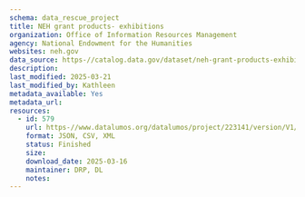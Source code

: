 ```yaml
---
schema: data_rescue_project 
title: NEH grant products- exhibitions
organization: Office of Information Resources Management
agency: National Endowment for the Humanities
websites: neh.gov
data_source: https-//catalog.data.gov/dataset/neh-grant-products-exhibitions
description: 
last_modified: 2025-03-21
last_modified_by: Kathleen
metadata_available: Yes
metadata_url: 
resources:
  - id: 579
    url: https-//www.datalumos.org/datalumos/project/223141/version/V1/view
    format: JSON, CSV, XML
    status: Finished
    size: 
    download_date: 2025-03-16
    maintainer: DRP, DL
    notes: 
---
```

